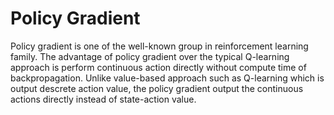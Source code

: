 # Policy Gradient

Policy gradient is one of the well-known group in reinforcement learning family. The advantage of policy gradient over the typical Q-learning approach is perform continuous action directly without compute time of backpropagation. Unlike value-based approach such as Q-learning which is output descrete action value, the policy gradient output the continuous actions directly instead of state-action value.